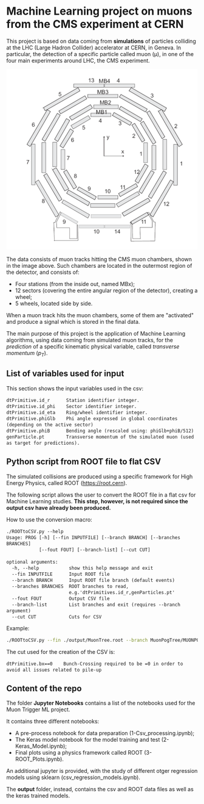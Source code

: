 # Machine Learning project on muons from the CMS experiment at CERN

This project is based on data coming from **simulations** of particles colliding at the LHC (Large Hadron Collider) accelerator at CERN, in Geneva. In particular, the detection of a specific particle called muon (μ), in one of the four main experiments around LHC, the CMS experiment.

![title](Images/CMS_muon_detector.png)

The data consists of muon tracks hitting the CMS muon chambers, shown in the image above. Such chambers are located in the outermost region of the detector, and consists of: 
- Four stations (from the inside out, named MBx);
- 12 sectors (covering the entire angular region of the detector), creating a wheel;
- 5 wheels, located side by side.

When a muon track hits the muon chambers, some of them are "activated" and produce a signal which is stored in the final data. 

The main purpose of this project is the application of Machine Learning algorithms, using data coming from simulated muon tracks, for the *prediction* of a specific kinematic physical variable, called *transverse momentum* ($p_T$).

## List of variables used for input

This section shows the input variables used in the csv:

```
dtPrimitive.id_r      Station identifier integer.
dtPrimitive.id_phi    Sector identifier integer.
dtPrimitive.id_eta    Ring/wheel identifier integer.
dtPrimitive.phiGlb    Phi angle expressed in global coordinates (depending on the active sector)
dtPrimitive.phiB      Bending angle (rescaled using: phiGlb+phiB/512)
genParticle.pt        Transverse momentum of the simulated muon (used as target for predictions).

```

## Python script from ROOT file to flat CSV
The simulated collisions are produced using a specific framework for High Energy Physics, called ROOT (https://root.cern).

The following script allows the user to convert the ROOT file in a flat csv for Machine Learning studies. 
**This step, however, is not required since the output csv have already been produced.**

How to use the conversion macro:
```
./ROOTtoCSV.py --help
Usage: PROG [-h] [--fin INPUTFILE] [--branch BRANCH] [--branches BRANCHES]
            [--fout FOUT] [--branch-list] [--cut CUT]

optional arguments:
  -h, --help           show this help message and exit
  --fin INPUTFILE      Input ROOT file
  --branch BRANCH      Input ROOT file branch (default events)
  --branches BRANCHES  ROOT branches to read,
                       e.g.'dtPrimitives.id_r,genParticles.pt'
  --fout FOUT          Output CSV file
  --branch-list        List branches and exit (requires --branch argument)
  --cut CUT            Cuts for CSV

```
Example:

```bash
./ROOTtoCSV.py --fin ./output/MuonTree.root --branch MuonPogTree/MUONPOGTREE --branches "dtPrimitive.id_r,dtPrimitive.id_eta,dtPrimitive.id_phi,dtPrimitive.bxTrackFinder(),dtPrimitive.phiGlb(),genParticle.pt,dtPrimitive.bx" --fout ./output/output_bxcut.csv --cut "dtPrimitive.bx==0"
```

The cut used for the creation of the CSV is:
```
dtPrimitive.bx==0    Bunch-Crossing required to be =0 in order to avoid all issues related to pile-up
```

## Content of the repo

The folder **Jupyter Notebooks** contains a list of the notebooks used for the Muon Trigger ML project. 

It contains three different notebooks:

 - A pre-process notebook for data preparation (1-Csv_processing.ipynb); 
 - The Keras model notebook for the model training and test (2-Keras_Model.ipynb);
 - Final plots using a physics framework called ROOT (3-ROOT_Plots.ipynb).
 
An additional jupyter is provided, with the study of different otger regression models using sklearn (csv_regression_models.ipynb).
 
The **output** folder, instead, contains the csv and ROOT data files as well as the keras trained models. 

